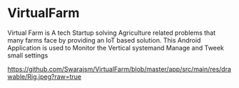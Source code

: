 # VirtualFarm
Virtual Farm is A tech Startup solving Agriculture related problems that many farms face by providing an IoT based solution. This Android Application is used to Monitor the Vertical systemand Manage and Tweek small settings

https://github.com/Swarajsm/VirtualFarm/blob/master/app/src/main/res/drawable/Rig.jpeg?raw=true

